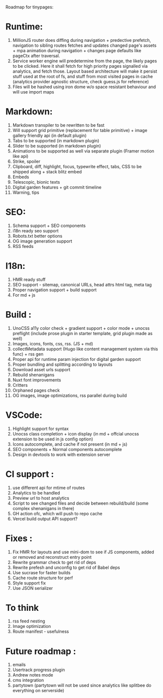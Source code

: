 Roadmap for tinypages:
# Runtime: 
1) MillionJS router does diffing during navigation + predective prefetch, navigation to sibling routes fetches and updates changed page's assets + mpa animation during navigation + changes page defaults like pageCtx after traversal.
2) Service worker engine will predetermine from the page, the likely pages to be clicked. Here it shall fetch for high priority pages signalled via analytics, and fetch those. Layout based architecture will make it persist stuff used at the root of fs, and stuff from most visited pages in cache (analytics provider agnostic structure, check guess.js for reference)
3) Files will be hashed using iron dome w/o space resistant behaviour and will use import maps 

# Markdown: 
1) Markdown transpiler to be rewritten to be fast 
2) Will support grid primitive (replacement for table primitive) + image gallery friendly api (in default plugin)
3) Tabs to be supported (in markdown plugin)
4) Slider to be supported  (in markdown plugin)
5) Animations to be supported as well via separate plugin (Framer motion like api)
6) Strike, spoiler 
7) Clipboard, diff, highlight, focus, typewrite effect, tabs, CSS to be shipped along + stack blitz embed 
8) Embeds 
9) Telescopic, bionic texts
10) Digital garden features + git commit timeline 
11) Warning, tips 

# SEO: 
1) Schema support + SEO components 
2) i18n ready seo support 
3) Robots.txt better options 
4) OG image generation support 
5) RSS feeds 

# I18n: 
1) HMR ready stuff 
2) SEO support  - sitemap, canonical URLs, head attrs html tag, meta tag 
3) Proper navigation support + build support 
4) For md + js 

# Build : 
1) UnoCSS a11y color check + gradient support + color mode + unocss preflight (include prose plugin in starter template, grid plugin made as well)
2) Images, icons, fonts, css, rss. (JS + md)
3) collectMetadata support (Hugo like content management system via this func) + rss gen
4) Proper api for runtime param injection for digital garden support 
5) Proper bundling and splitting according to layouts 
6) Download asset urls support 
7) Rebuild shenanigans 
8) Nuxt font improvements 
9) Critters
10) Orphaned pages check 
11) OG images, image optimizations, rss parallel during build 

# VSCode: 
1) Highlight support for syntax
2) Unocss class completion + icon display (in md + offcial unocss extension to be used in js config option)
3) Icons autocomplete, and cache if not present (in md + js)
4) SEO components + Normal components autocomplete
5) Design in devtools to work with extension server

# CI support : 
1) use different api for mtime of routes
2) Analytics to be handled 
3) Preview url to host analytics 
4) Script to see changed files and decide between rebuild/build (some complex shenanigans in there)
5) GH action ofc, which will push to repo cache 
6) Vercel build output API support?

# Fixes : 
1) Fix HMR for layouts and use mini-dom to see if JS components, added or removed and reconstruct entry point 
2) Rewrite grammar check to get rid of deps
3) Rewrite prefesh and unconfig to get rid of Babel deps
4) Use sucrase for faster builds 
5) Cache route structure for perf
6) Style support fix 
7) Use JSON serializer 

# To think
1) rss feed nesting 
2) Image optimization
3) Route manifest - usefulness 

# Future roadmap : 
1) emails
2) Usertrack progress plugin
3) Andrew notes mode
4) cms integration
5) partytown (partytown will not be used since analytics like splitbee do everything on serverside)


